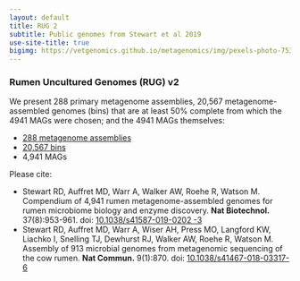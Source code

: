 ```yaml
---
layout: default
title: RUG 2
subtitle: Public genomes from Stewart et al 2019
use-site-title: true
bigimg: https://vetgenomics.github.io/metagenomics/img/pexels-photo-753868.25.long.jpg
---
```


### Rumen Uncultured Genomes (RUG) v2

We present 288 primary metagenome assemblies, 20,567 metagenome-assembled genomes (bins) that are at least 50% complete from which the 4941 MAGs were chosen; and the 4941 MAGs themselves:

* [288 metagenome assemblies](metagenome_assemblies.md)
* [20,567 bins](bins_table_sorted_plus_urls.md)
* 4,941 MAGs

Please cite:

* Stewart RD, Auffret MD, Warr A, Walker AW, Roehe R, Watson M. Compendium of 4,941 rumen metagenome-assembled genomes for rumen microbiome biology and enzyme discovery. **Nat Biotechnol.** 37(8):953-961. doi: [10.1038/s41587-019-0202
-3](https://dx.doi.org/[10.1038/s41587-019-0202-3)
* Stewart RD, Auffret MD, Warr A, Wiser AH, Press MO, Langford KW, Liachko I, Snelling TJ, Dewhurst RJ, Walker AW, Roehe R, Watson M. Assembly of 913 microbial genomes from metagenomic sequencing of the cow rumen. **Nat Commun.** 9(1):870. doi: [10.1038/s41467-018-03317-6](https://dx.doi.org/10.1038/s41467-018-03317-6)



